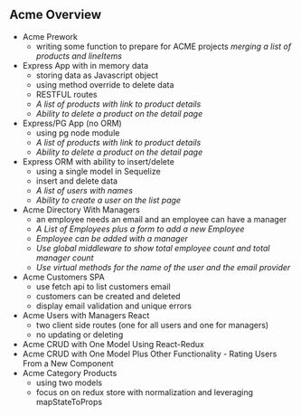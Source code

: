 ## Acme Overview

- Acme Prework
  - writing some function to prepare for ACME projects
  *merging a list of products and lineItems*
- Express App with in memory data 
  - storing data as Javascript object
  - using method override to delete data
  - RESTFUL routes
  - *A list of products with link to product details*
  - *Ability to delete a product on the detail page*
- Express/PG App (no ORM)
  - using pg node module
  - *A list of products with link to product details*
  - *Ability to delete a product on the detail page*
- Express ORM with ability to insert/delete 
  - using a single model in Sequelize
  - insert and delete data
  - *A list of users with names*
  - *Ability to create a user on the list page* 
- Acme Directory With Managers
  - an employee needs an email and an employee can have a manager
  - *A List of Employees plus a form to add a new Employee*
  - *Employee can be added with a manager*
  - *Use global middleware to show total employee count and total manager count*
  - *Use virtual methods for the name of the user and the email provider*
- Acme Customers SPA
  - use fetch api to list customers email
  - customers can be created and deleted
  - display email validation and unique errors
- Acme Users with Managers React
  - two client side routes (one for all users and one for managers)
  - no updating or deleting
- Acme CRUD with One Model Using React-Redux
- Acme CRUD with One Model Plus Other Functionality - Rating Users From a New Component
- Acme Category Products
  - using two models
  - focus on on redux store with normalization and leveraging mapStateToProps
